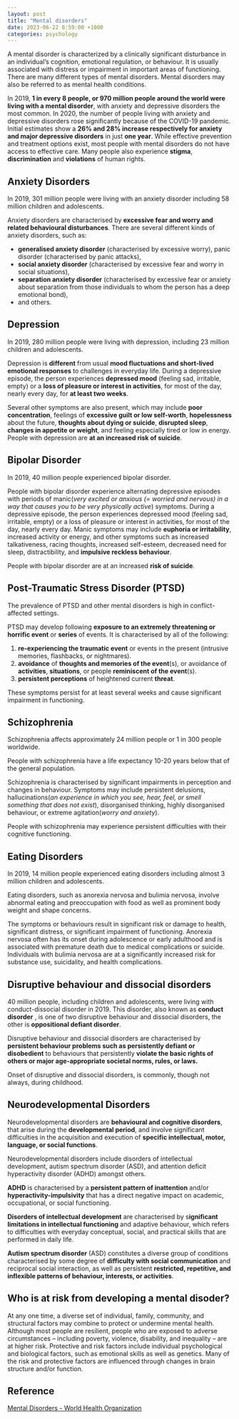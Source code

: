 ```yaml
---
layout: post
title: "Mental disorders"
date: 2023-06-22 8:59:00 +1000
categories: psychology
---
```

A mental disorder is characterized by a clinically significant disturbance in an individual’s cognition, emotional regulation, or behaviour.  It is usually associated with distress or impairment in important areas of functioning. There are many different types of mental disorders.  Mental disorders may also be referred to as mental health conditions.

In 2019, **1 in every 8 people, or 970 million people around the world were living with a mental disorder**, with anxiety and depressive disorders the most common. In 2020, the number of people living with anxiety and depressive disorders rose significantly because of the COVID-19 pandemic.  Initial estimates show a **26% and 28% increase respectively for anxiety and major depressive disorders** in just **one year**. While effective prevention and treatment options exist, most people with mental disorders do not have access to effective care. Many people also experience **stigma**, **discrimination** and **violations** of human rights.

## Anxiety Disorders
In 2019, 301 million people were living with an anxiety disorder including 58 million children and adolescents. 

Anxiety disorders are characterised by **excessive fear and worry and related behavioural disturbances**. There are several different kinds of anxiety disorders, such as: 
- **generalised anxiety disorder** (characterised by excessive worry), panic disorder (characterised by panic attacks),
- **social anxiety disorder** (characterised by excessive fear and worry in social situations), 
- **separation anxiety disorder** (characterised by excessive fear or anxiety about separation from those individuals to whom the person has a deep emotional bond), 
- and others.

## Depression
In 2019, 280 million people were living with depression, including 23 million children and adolescents.

Depression is **different** from usual **mood fluctuations and short-lived emotional responses** to challenges in everyday life.  During a depressive episode, the person experiences **depressed mood** (feeling sad, irritable, empty) or a **loss of pleasure or interest in activities**, for most of the day, nearly every day, for **at least two weeks**.

Several other symptoms are also present, which may include **poor concentration**, feelings of **excessive guilt or low self-worth**, **hopelessness** about the future, **thoughts about dying or suicide**, **disrupted sleep**, **changes in appetite or weight**, and feeling especially tired or low in energy. People with depression are **at an increased risk of suicide**.

## Bipolar Disorder
In 2019, 40 million people experienced bipolar disorder.

People with bipolar disorder experience alternating depressive episodes with periods of manic(*very excited or anxious (= worried and nervous) in a way that causes you to be very physically active*) symptoms.  During a depressive episode, the person experiences depressed mood (feeling sad, irritable, empty) or a loss of pleasure or interest in activities, for most of the day, nearly every day.  Manic symptoms may include **euphoria or irritability**, increased activity or energy, and other symptoms such as increased talkativeness, racing thoughts, increased self-esteem, decreased need for sleep, distractibility, and **impulsive reckless behaviour**.

People with bipolar disorder are at an increased **risk of suicide**.

## Post-Traumatic Stress Disorder (PTSD)
The prevalence of PTSD and other mental disorders is high in conflict-affected settings.

PTSD may develop following **exposure to an extremely threatening or horrific event** or **series** of events. It is characterised by all of the following:
1. **re-experiencing the traumatic event** or events in the present (intrusive memories, flashbacks, or nightmares).
2. **avoidance** of **thoughts and memories of the event**(s), or avoidance of **activities**, **situations**, or people **reminiscent of the event**(s).
3. **persistent perceptions** of heightened current **threat**.

These symptoms persist for at least several weeks and cause significant impairment in functioning.

## Schizophrenia
Schizophrenia affects approximately 24 million people or 1 in 300 people worldwide.

People with schizophrenia have a life expectancy 10-20 years below that of the general population.

Schizophrenia is characterised by significant impairments in perception and changes in behaviour. Symptoms may include persistent delusions, hallucinations(*an experience in which you see, hear, feel, or smell something that does not exist*), disorganised thinking, highly disorganised behaviour, or extreme agitation(*worry and anxiety*).

People with schizophrenia may experience persistent difficulties with their cognitive functioning. 

## Eating Disorders
In 2019, 14 million people experienced eating disorders including almost 3 million children and adolescents.

 Eating disorders, such as anorexia nervosa and bulimia nervosa, involve abnormal eating and preoccupation with food as well as prominent body weight and shape concerns.
 
The symptoms or behaviours result in significant risk or damage to health, significant distress, or significant impairment of functioning. Anorexia nervosa often has its onset during adolescence or early adulthood and is associated with premature death due to medical complications or suicide.  Individuals with bulimia nervosa are at a significantly increased risk for substance use, suicidality, and health complications.

## Disruptive behaviour and dissocial disorders
40 million people, including children and adolescents, were living with conduct-dissocial disorder in 2019. This disorder, also known as **conduct disorder** , is one of two disruptive behaviour and dissocial disorders, the other is **oppositional defiant disorder**.

Disruptive behaviour and dissocial disorders are characterised by **persistent behaviour problems such as persistently defiant or disobedient** to behaviours that persistently **violate the basic rights of others or major age-appropriate societal norms, rules, or laws.**

Onset of disruptive and dissocial disorders, is commonly, though not always, during childhood.

## Neurodevelopmental Disorders
Neurodevelopmental disorders are **behavioural and cognitive disorders**, that arise during the **developmental period**, and involve significant difficulties in the acquisition and execution of **specific intellectual, motor, language, or social functions**.

Neurodevelopmental disorders include disorders of intellectual development, autism spectrum disorder (ASD), and attention deficit hyperactivity disorder (ADHD) amongst others. 

**ADHD** is characterised by a **persistent pattern of inattention** and/or **hyperactivity-impulsivity** that has a direct negative impact on academic, occupational, or social functioning.

 **Disorders of intellectual development** are characterised by s**ignificant limitations in intellectual functioning** and adaptive behaviour, which refers to difficulties with everyday conceptual, social, and practical skills that are performed in daily life.

 **Autism spectrum disorder** (ASD) constitutes a diverse group of conditions characterised by some degree of **difficulty with social communication** and reciprocal social interaction, as well as persistent **restricted, repetitive, and inflexible patterns of behaviour, interests, or activities**.

## Who is at risk from developing a mental disoder?
At any one time, a diverse set of individual, family, community, and structural factors may combine to protect or undermine mental health. Although most people are resilient, people who are exposed to adverse circumstances – including poverty, violence, disability, and inequality – are at higher risk. Protective and risk factors include individual psychological and biological factors, such as emotional skills as well as genetics.  Many of the risk and protective factors are influenced through changes in brain structure and/or function.

## Reference
[Mental Disorders - World Health Organization](https://www.who.int/news-room/fact-sheets/detail/mental-disorders)